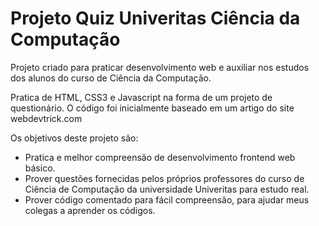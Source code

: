 # Projeto Quiz Univeritas Ciência da Computação
Projeto criado para praticar desenvolvimento web e auxiliar nos estudos dos alunos do curso de Ciência da Computação.

Pratica de HTML, CSS3 e Javascript na forma de um projeto de questionário. O código foi inicialmente baseado em um artigo do site webdevtrick.com

Os objetivos deste projeto são:

- Pratica e melhor compreensão de desenvolvimento frontend web básico.
- Prover questões fornecidas pelos próprios professores do curso de Ciência de Computação da universidade Univeritas para estudo real.
- Prover código comentado para fácil compreensão, para ajudar meus colegas a aprender os códigos.
